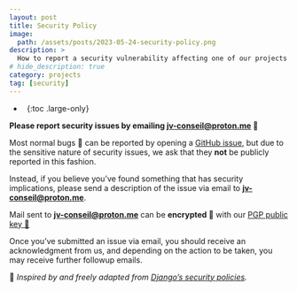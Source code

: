 ```yaml
---
layout: post
title: Security Policy
image:
  path: /assets/posts/2023-05-24-security-policy.png
description: >
  How to report a security vulnerability affecting one of our projects
# hide_description: true
category: projects
tag: [security]
---
```


- &nbsp;
{:toc .large-only}

<!-- markdownlint-disable MD026 MD033 MD041 -->

**Please report security issues by emailing [jv-conseil@proton.me] :email:**

Most normal bugs :bug: can be reported by opening a [GitHub issue](https://github.com/issues), but due to the sensitive nature of security issues, we ask that they **not** be publicly reported in this fashion.

Instead, if you believe you’ve found something that has security implications, please send a description of the issue via email to **[jv-conseil@proton.me]**.

Mail sent to **[jv-conseil@proton.me]** can be **encrypted :lock_with_ink_pen:** with our [PGP public key :key:]

Once you’ve submitted an issue via email, you should receive an acknowledgment from us, and depending on the action to be taken, you may receive further followup emails.

:thought_balloon: _Inspired by and freely adapted from [Django’s security policies](https://www.djangoproject.com/security)._

<!-- links -->

[jv-conseil@proton.me]: <mailto:jv-conseil@proton.me?subject=%5BSECURITY%20REPORT%5D%20Issue%20description...>
[PGP public key :key:]: <https://github.com/JV-conseil/.github/blob/main/publickey.jv-conseil%40proton.me-58e3b2ceb20369bdaec0d106a12fedf3481a6b1f.asc>
